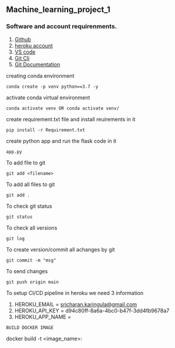 ## Machine_learning_project_1
### Software and account requirenments.

 1. [Github](https://github.com/)
 2. [heroku account](https://www.heroku.com/)
 3. [VS code](https://code.visualstudio.com/)
 4. [Git Cli](https://git-scm.com/downloads)
 5. [Git Documentation](https://git-scm.com/doc)


 creating conda environment
 ```
 conda create -p venv python==3.7 -y
 ```
 activate conda virtual environment
 ```
 conda activate venv OR conda activate venv/
 ```
 create requirement.txt file and install reuirements in it
 ```
 pip install -r Requirement.txt
 ```
 create python app and run the flask code in it
 ```
 app.py
```
To add file to git
```
git add <filename>
```
To add all files to git
```
git add .
```
To check git status
```
git status
```
To check all versions
```
git log
```
To create version/commit all achanges by git
```
git commit -m "msg"
```
To send changes
```
git push origin main
```
To setup CI/CD pipeline in heroku we need 3 information

1. HEROKU_EMAIL = sricharan.karingula@gmail.com
2. HEROKU_API_KEY = d94c80ff-8a6a-4bc0-b47f-3dd4fb9678a7
3. HEROKU_APP_NAME = 

```
BUILD DOCKER IMAGE
```
docker build -t <image_name>:<tagname>
```
